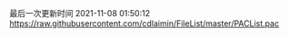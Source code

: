 最后一次更新时间 2021-11-08 01:50:12
https://raw.githubusercontent.com/cdlaimin/FileList/master/PACList.pac

